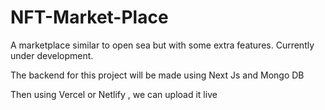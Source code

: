 # NFT-Market-Place
A  marketplace similar to open sea but with some extra features. Currently under development.

The backend for this project will be made using Next Js and Mongo DB

Then using Vercel or Netlify , we can upload it live
